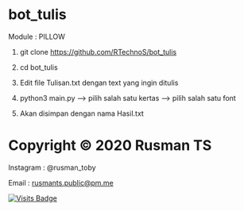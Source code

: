 # bot_tulis
Module : PILLOW

1. git clone https://github.com/RTechnoS/bot_tulis
2. cd bot_tulis
4. Edit file Tulisan.txt dengan text yang ingin ditulis
3. python3 main.py
--> pilih salah satu kertas
--> pilih salah satu font

5. Akan disimpan dengan nama Hasil.txt

# Copyright © 2020 Rusman TS
Instagram : @rusman_toby

Email : rusmants.public@pm.me


[![Visits Badge](https://badges.pufler.dev/visits/RTechnoS/bot_tulis?style=for-the-badge&color=blue)](https://github.com/RTechnoS/RTechnoS)
